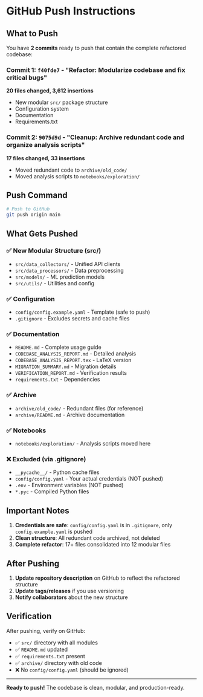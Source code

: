 # GitHub Push Instructions

## What to Push

You have **2 commits** ready to push that contain the complete refactored codebase:

### Commit 1: `f40fde7` - "Refactor: Modularize codebase and fix critical bugs"
**20 files changed, 3,612 insertions**
- New modular `src/` package structure
- Configuration system
- Documentation
- Requirements.txt

### Commit 2: `9075d9d` - "Cleanup: Archive redundant code and organize analysis scripts"
**17 files changed, 33 insertions**
- Moved redundant code to `archive/old_code/`
- Moved analysis scripts to `notebooks/exploration/`

## Push Command

```bash
# Push to GitHub
git push origin main
```

## What Gets Pushed

### ✅ New Modular Structure (src/)
- `src/data_collectors/` - Unified API clients
- `src/data_processors/` - Data preprocessing
- `src/models/` - ML prediction models
- `src/utils/` - Utilities and config

### ✅ Configuration
- `config/config.example.yaml` - Template (safe to push)
- `.gitignore` - Excludes secrets and cache files

### ✅ Documentation
- `README.md` - Complete usage guide
- `CODEBASE_ANALYSIS_REPORT.md` - Detailed analysis
- `CODEBASE_ANALYSIS_REPORT.tex` - LaTeX version
- `MIGRATION_SUMMARY.md` - Migration details
- `VERIFICATION_REPORT.md` - Verification results
- `requirements.txt` - Dependencies

### ✅ Archive
- `archive/old_code/` - Redundant files (for reference)
- `archive/README.md` - Archive documentation

### ✅ Notebooks
- `notebooks/exploration/` - Analysis scripts moved here

### ❌ Excluded (via .gitignore)
- `__pycache__/` - Python cache files
- `config/config.yaml` - Your actual credentials (NOT pushed)
- `.env` - Environment variables (NOT pushed)
- `*.pyc` - Compiled Python files

## Important Notes

1. **Credentials are safe**: `config/config.yaml` is in `.gitignore`, only `config.example.yaml` is pushed
2. **Clean structure**: All redundant code archived, not deleted
3. **Complete refactor**: 17+ files consolidated into 12 modular files

## After Pushing

1. **Update repository description** on GitHub to reflect the refactored structure
2. **Update tags/releases** if you use versioning
3. **Notify collaborators** about the new structure

## Verification

After pushing, verify on GitHub:
- ✅ `src/` directory with all modules
- ✅ `README.md` updated
- ✅ `requirements.txt` present
- ✅ `archive/` directory with old code
- ❌ No `config/config.yaml` (should be ignored)

---

**Ready to push!** The codebase is clean, modular, and production-ready.

